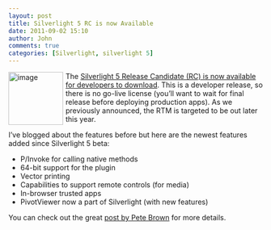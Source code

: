 ```yaml
---
layout: post
title: Silverlight 5 RC is now Available
date: 2011-09-02 15:10
author: John
comments: true
categories: [Silverlight, silverlight 5]
---
```

<p><a href="http://images.johnpapa.net/wp-content/uploads/media/Windows-Live-Writer/Silverlight-5-RC-is-now-Available_6FB4/image_4.png"><img style="background-image: none; border-bottom: 0px; border-left: 0px; margin: 0px 5px 5px 0px; padding-left: 0px; padding-right: 0px; display: inline; float: left; border-top: 0px; border-right: 0px; padding-top: 0px" title="image" border="0" alt="image" align="left" src="http://images.johnpapa.net/wp-content/uploads/media/Windows-Live-Writer/Silverlight-5-RC-is-now-Available_6FB4/image_thumb_1.png" width="108" height="105"></a>The <a href="http://www.silverlight.net/downloads">Silverlight 5 Release Candidate (RC) is now available for developers to download</a>. This is a developer release, so there is no go-live license (you’ll want to wait for final release before deploying production apps). As we previously announced, the RTM is targeted to be out later this year.&nbsp; <p>I’ve blogged about the features before but here are the newest features added since Silverlight 5 beta:  <ul> <li>P/Invoke for calling native methods  <li>64-bit support for the plugin  <li>Vector printing  <li>Capabilities to support remote controls (for media)  <li>In-browser trusted apps  <li>PivotViewer now a part of Silverlight (with new features)</li></ul> <p>You can check out the great <a href="http://10rem.net/blog/2011/09/01/silverlight-5-rc-now-available">post by Pete Brown</a> for more details.</p>


